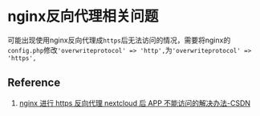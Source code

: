 # nginx反向代理相关问题

可能出现使用nginx反向代理成`https`后无法访问的情况，需要将nginx的`config.php`修改`'overwriteprotocol' => 'http',`为`'overwriteprotocol' => 'https',`

## Reference
1. [nginx 进行 https 反向代理 nextcloud 后 APP 不能访问的解决办法-CSDN](https://blog.csdn.net/litte_frog/article/details/110296459)
